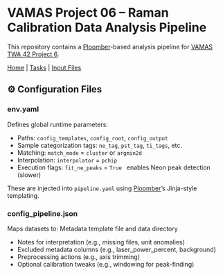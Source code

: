 # VAMAS Project 06 – Raman Calibration Data Analysis Pipeline

This repository contains a [Ploomber](https://ploomber.io/)-based analysis pipeline for [VAMAS TWA 42 Project 6](https://www.vamas.org/twa42/documents/2024_vamas_twa42_p6_raman_calibration.pdf).

[Home](README.md) | [Tasks](README_pipeline.md) | [Input Files](README_input.md) 

## ⚙️ Configuration Files

### env.yaml

Defines global runtime parameters:

- Paths: `config_templates`, `config_root`, `config_output`
- Sample categorization tags: `ne_tag`, `pst_tag`, `ti_tags`, etc.
- Matching: `match_mode` = `cluster` or `argmin2d`
- Interpolation: `interpolator` = `pchip`
- Execution flags: `fit_ne_peaks` = `True ` enables Neon peak detection (slower)

These are injected into `pipeline.yaml` using [Ploomber](https://ploomber.io/)’s Jinja-style templating.

### config_pipeline.json

Maps datasets to: Metadata template file and data directory

- Notes for interpretation (e.g., missing files, unit anomalies)
- Excluded metadata columns (e.g., laser_power_percent, background)
- Preprocessing actions (e.g., axis trimming)
- Optional calibration tweaks (e.g., windowing for peak-finding)

